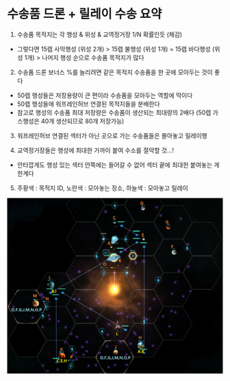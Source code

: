 # 수송품 드론 + 릴레이 수송 요약  

1. 수송품 목적지는 각 행성 & 위성 & 교역정거장 1/N 확률인듯 (체감)  
  - 그렇다면 15렙 사막행성 (위성 2개) > 15렙 불행성 (위성 1개) = 15렙 바다행성 (위성 1개) > 나머지 행성 순으로 수송품 목적지가 많다  

2. 수송품 드론 보너스 %를 늘리려면 같은 목적지 수송품을 한 곳에 모아두는 것이 좋다  
  - 50렙 행성들은 저장용량이 큰 편이라 수송품을 모아두는 역할에 딱이다  
  - 50렙 행성들에 워프레인허브 연결된 목적지들을 분배한다  
  - 참고로 행성의 수송품 최대 저장량은 수송품이 생산되는 최대량의 2배다 (50렙 가스행성은 40개 생산되므로 80개 저장가능)  

3. 워프레인허브 연결된 섹터가 아닌 곳으로 가는 수송품들은 몰아놓고 릴레이행  

4. 교역정거장들은 행성에 최대한 가까이 붙여 수소를 절약할 것...!  
  - 안타깝게도 행성 있는 섹터 안쪽에는 들어갈 수 없어 섹터 끝에 최대한 붙여놓는 게 한계다  

5. 주황색 : 목적지 ID, 노란색 : 모아놓는 장소, 하늘색 : 모아놓고 릴레이  

![](../assets/20201227_Logistics_Strategy.png)  
